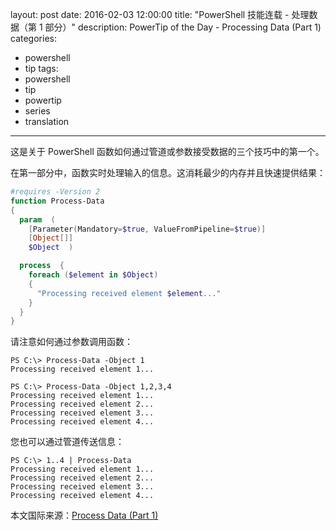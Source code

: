 layout: post
date: 2016-02-03 12:00:00
title: "PowerShell 技能连载 - 处理数据（第 1 部分）"
description: PowerTip of the Day - Processing Data (Part 1)
categories:
- powershell
- tip
tags:
- powershell
- tip
- powertip
- series
- translation
---
这是关于 PowerShell 函数如何通过管道或参数接受数据的三个技巧中的第一个。

在第一部分中，函数实时处理输入的信息。这消耗最少的内存并且快速提供结果：

```powershell
#requires -Version 2
function Process-Data
{  
  param  (
    [Parameter(Mandatory=$true, ValueFromPipeline=$true)]
    [Object[]]
    $Object  )

  process  {
    foreach ($element in $Object)
    {
      "Processing received element $element..."    
    }
  }
}
```

请注意如何通过参数调用函数：

```shell
PS C:\> Process-Data -Object 1
Processing received element 1...

PS C:\> Process-Data -Object 1,2,3,4
Processing received element 1...
Processing received element 2...
Processing received element 3...
Processing received element 4... 
```

您也可以通过管道传送信息：

```shell
PS C:\> 1..4 | Process-Data
Processing received element 1...
Processing received element 2...
Processing received element 3...
Processing received element 4... 
```

<!--more-->
本文国际来源：[Process Data (Part 1)](http://community.idera.com/powershell/powertips/b/tips/posts/processing-data-part-1)

